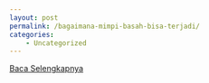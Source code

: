 ```yaml
---
layout: post
permalink: /bagaimana-mimpi-basah-bisa-terjadi/
categories:
    - Uncategorized
---
```


[Baca Selengkapnya](/01)